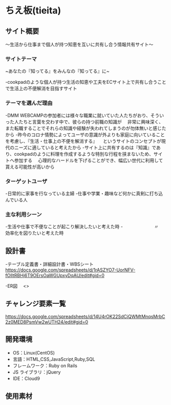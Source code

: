 # ちえ板(tieita)

## サイト概要

〜生活から仕事まで個人が持つ知恵を互いに共有し合う情報共有サイト〜


### サイトテーマ

~あなたの『知ってる』をみんなの『知ってる』に~

 -cookpadのような個人が持つ生活の知恵や工夫をECサイト上で共有し合うことで生活上の不便解消を目指すサイト


### テーマを選んだ理由

 -DMM WEBCAMPの参加者には様々な職業に就いていた人たちがおり、そういった人たちと言葉を交わす中で、彼らの持つ前職の知識が
　非常に興味深く、また転職することでそれらの知識や経験が失われてしまうのが勿体無いと感じたから
 -昨今のコロナ情勢によってユーザの意識が外よりも家庭に向いていることを考慮し、『生活・仕事上の不便を解消する』
　というサイトのコンセプトが現代のニーズに適していると考えたから
 -サイト上に共有するのは『知識』であり、cookpadのように料理を作成するような特別な行程を挟まないため、サイトへ参加する
　心理的なハードルを下げることができ、幅広い世代に利用して貰える可能性が高いから


### ターゲットユーザ

 -日常的に家事を行なっている主婦
 -仕事や学業・趣味など何かに真剣に打ち込んでいる人


### 主な利用シーン

 -生活や仕事で不便なことが起こり解決したいと考えた時
 -　　　　　　　〃　　　　　　　効率化を図りたいと考えた時


## 設計書

 -テーブル定義書・詳細設計書・WBSシート
　<https://docs.google.com/spreadsheets/d/1rASZYO7-UorNFV-fOlItRBHj6T9OErsOaWGUpxyDqAU/edit#gid=0>

 -ER図
　<>


## チャレンジ要素一覧

<https://docs.google.com/spreadsheets/d/14U4rOK22SdCiQWMtMnqsMrbC2z0MED8PsmVw2wUTH24/edit#gid=0>


## 開発環境

- OS：Linux(CentOS)
- 言語：HTML,CSS,JavaScript,Ruby,SQL
- フレームワーク：Ruby on Rails
- JS ライブラリ：jQuery
- IDE：Cloud9


## 使用素材

